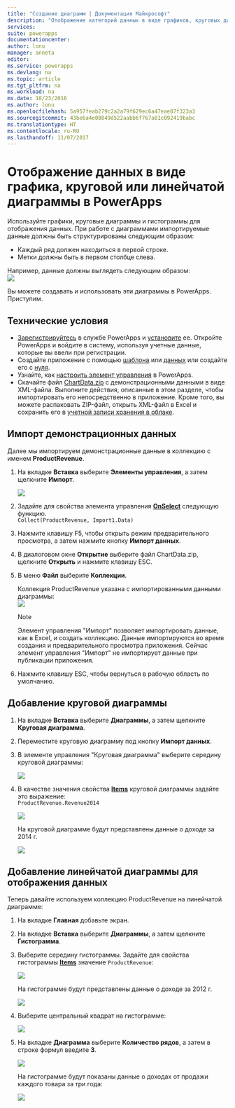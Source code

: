 ```yaml
---
title: "Создание диаграмм | Документация Майкрософт"
description: "Отображение категорий данных в виде графиков, круговых диаграмм или гистограмм"
services: 
suite: powerapps
documentationcenter: 
author: lonu
manager: anneta
editor: 
ms.service: powerapps
ms.devlang: na
ms.topic: article
ms.tgt_pltfrm: na
ms.workload: na
ms.date: 10/23/2016
ms.author: lonu
ms.openlocfilehash: 5a957feab279c2a2a79f629ec6a47eae07f323a3
ms.sourcegitcommit: 43be6a4e08849d522aabb6f767a81c092419babc
ms.translationtype: HT
ms.contentlocale: ru-RU
ms.lasthandoff: 11/07/2017
---
```

# <a name="show-data-in-a-line-pie-or-bar-chart-in-powerapps"></a>Отображение данных в виде графика, круговой или линейчатой диаграммы в PowerApps
Используйте графики, круговые диаграммы и гистограммы для отображения данных. При работе с диаграммами импортируемые данные должны быть структурированы следующим образом:

* Каждый ряд должен находиться в первой строке.
* Метки должны быть в первом столбце слева.

Например, данные должны выглядеть следующим образом:  
![][9]

Вы можете создавать и использовать эти диаграммы в PowerApps. Приступим.

## <a name="prerequisites"></a>Технические условия
* [Зарегистрируйтесь](signup-for-powerapps.md) в службе PowerApps и [установите](http://aka.ms/powerappsinstall) ее. Откройте PowerApps и войдите в систему, используя учетные данные, которые вы ввели при регистрации.
* Создайте приложение с помощью [шаблона](get-started-test-drive.md) или [данных](get-started-create-from-data.md) или создайте его с [нуля](get-started-create-from-blank.md).
* Узнайте, как [настроить элемент управления](add-configure-controls.md) в PowerApps.
* Скачайте файл [ChartData.zip](http://pwrappssamples.blob.core.windows.net/samples/ChartData.zip) с демонстрационными данными в виде XML-файла. Выполните действия, описанные в этом разделе, чтобы импортировать его непосредственно в приложение. Кроме того, вы можете распаковать ZIP-файл, открыть XML-файл в Excel и сохранить его в [учетной записи хранения в облаке](connections/cloud-storage-blob-connections.md).

## <a name="import-the-sample-data"></a>Импорт демонстрационных данных
Далее мы импортируем демонстрационные данные в коллекцию с именем **ProductRevenue**.

1. На вкладке **Вставка** выберите **Элементы управления**, а затем щелкните **Импорт**.  
   
    ![][11]  
2. Задайте для свойства элемента управления **[OnSelect](controls/properties-core.md)** следующую функцию.  
   ```Collect(ProductRevenue, Import1.Data)```
3. Нажмите клавишу F5, чтобы открыть режим предварительного просмотра, а затем нажмите кнопку **Импорт данных**.
4. В диалоговом окне **Открытие** выберите файл ChartData.zip, щелкните **Открыть** и нажмите клавишу ESC.  
5. В меню **Файл** выберите **Коллекции**.
   
    Коллекция ProductRevenue указана с импортированными данными диаграммы:  
    ![][1]  
   
   > [!NOTE]
   > Элемент управления "Импорт" позволяет импортировать данные, как в Excel, и создать коллекцию. Данные импортируются во время создания и предварительного просмотра приложения. Сейчас элемент управления "Импорт" не импортирует данные при публикации приложения.
   > 
   > 
6. Нажмите клавишу ESC, чтобы вернуться в рабочую область по умолчанию.

## <a name="add-a-pie-chart"></a>Добавление круговой диаграммы
1. На вкладке **Вставка** выберите **Диаграммы**, а затем щелкните **Круговая диаграмма**.
2. Переместите круговую диаграмму под кнопку **Импорт данных**.
3. В элементе управления "Круговая диаграмма" выберите середину круговой диаграммы:   
   
    ![][10]
4. В качестве значения свойства **[Items](controls/properties-core.md)** круговой диаграммы задайте это выражение:</br>
   ```ProductRevenue.Revenue2014```
   
    ![][2]  
   
    На круговой диаграмме будут представлены данные о доходе за 2014 г.
   
    ![][3]  

## <a name="add-a-bar-chart-to-display-your-data"></a>Добавление линейчатой диаграммы для отображения данных
Теперь давайте используем коллекцию ProductRevenue на линейчатой диаграмме:

1. На вкладке **Главная** добавьте экран.
2. На вкладке **Вставка** выберите **Диаграммы**, а затем щелкните **Гистограмма**.
3. Выберите середину гистограммы. Задайте для свойства гистограммы **[Items](controls/properties-core.md)** значение ```ProductRevenue```:
   
    ![][12]  
   
    На гистограмме будут представлены данные о доходе за 2012 г.
   
    ![][4]  
4. Выберите центральный квадрат на гистограмме:
   
    ![][5]
5. На вкладке **Диаграмма** выберите **Количество рядов**, а затем в строке формул введите **3**.
   
    ![][6]  
   
    На гистограмме будут показаны данные о доходах от продажи каждого товара за три года:
   
    ![][7]  

[1]: ./media/use-line-pie-bar-chart/productrevenuecollection.png
[2]: ./media/use-line-pie-bar-chart/itemsexpression.png
[3]: ./media/use-line-pie-bar-chart/piechart.png
[4]: ./media/use-line-pie-bar-chart/columnchart.png
[5]: ./media/use-line-pie-bar-chart/columnchartseries.png
[6]: ./media/use-line-pie-bar-chart/columnchartseriesfunction.png
[7]: ./media/use-line-pie-bar-chart/columnchartthreeyears.png
[8]: ./media/use-line-pie-bar-chart/preview.png
[9]: ./media/use-line-pie-bar-chart/tableformat.png
[10]: ./media/use-line-pie-bar-chart/middlepiechart.png
[11]: ./media/use-line-pie-bar-chart/import.png
[12]: ./media/use-line-pie-bar-chart/itemscolumnchart.png
